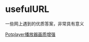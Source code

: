 # usefulURL
一些网上遇到的优质答案，非常具有意义

[Potplayer播放器画质增强](https://cloud.tencent.com/developer/article/2134562)
